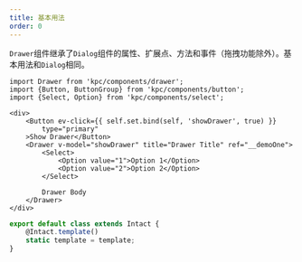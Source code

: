 ```yaml
---
title: 基本用法
order: 0
---
```


`Drawer`组件继承了`Dialog`组件的属性、扩展点、方法和事件（拖拽功能除外）。基本用法和`Dialog`相同。

<!-- 继承了Dialog弹窗，通过`v-model`建立绑定，当该绑定的值为`true`时，展示抽屉组件。 -->

```vdt
import Drawer from 'kpc/components/drawer';
import {Button, ButtonGroup} from 'kpc/components/button';
import {Select, Option} from 'kpc/components/select';

<div>
    <Button ev-click={{ self.set.bind(self, 'showDrawer', true) }}
        type="primary"
    >Show Drawer</Button>
    <Drawer v-model="showDrawer" title="Drawer Title" ref="__demoOne">
        <Select>
            <Option value="1">Option 1</Option>
            <Option value="2">Option 2</Option>
        </Select>

        Drawer Body 
    </Drawer>
</div>
```

```js
export default class extends Intact {
    @Intact.template()
    static template = template;
}
```
